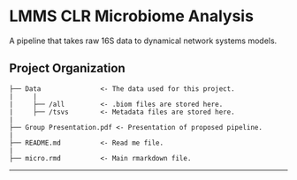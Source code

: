 LMMS CLR Microbiome Analysis
==============================

A pipeline that takes raw 16S data to dynamical network systems models. 

Project Organization
------------

    ├── Data               <- The data used for this project.
    |     |
    |     ├── /all         <- .biom files are stored here. 
    |     ├── /tsvs        <- Metadata files are stored here. 
    | 
    ├── Group Presentation.pdf <- Presentation of proposed pipeline. 
    | 
    ├── README.md          <- Read me file.
    | 
    ├── micro.rmd          <- Main rmarkdown file. 

--------
